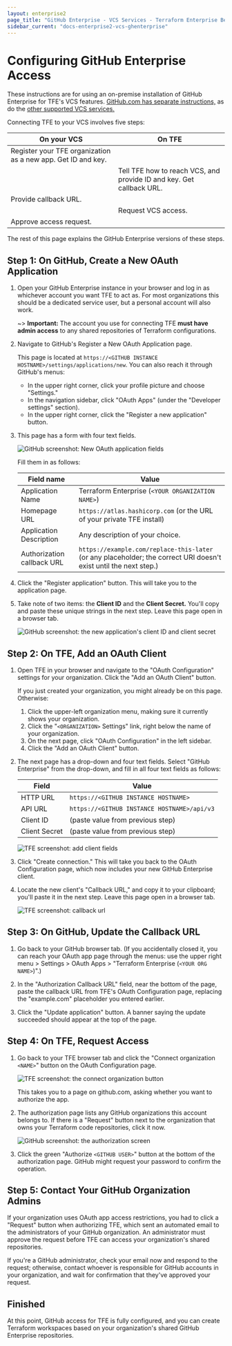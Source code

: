 ```yaml
---
layout: enterprise2
page_title: "GitHub Enterprise - VCS Services - Terraform Enterprise Beta"
sidebar_current: "docs-enterprise2-vcs-ghenterprise"
---
```


# Configuring GitHub Enterprise Access

These instructions are for using an on-premise installation of GitHub Enterprise for TFE's VCS features. [GitHub.com has separate instructions,](./github-enterprise.html) as do the [other supported VCS services.](./index.html)

Connecting TFE to your VCS involves five steps:

On your VCS | On TFE
--|--
Register your TFE organization as a new app. Get ID and key. | &nbsp;
&nbsp; | Tell TFE how to reach VCS, and provide ID and key. Get callback URL.
Provide callback URL. | &nbsp;
&nbsp; | Request VCS access.
Approve access request. | &nbsp;

The rest of this page explains the GitHub Enterprise versions of these steps.

## Step 1: On GitHub, Create a New OAuth Application

1. Open your GitHub Enterprise instance in your browser and log in as whichever account you want TFE to act as. For most organizations this should be a dedicated service user, but a personal account will also work.

    ~> **Important:** The account you use for connecting TFE **must have admin access** to any shared repositories of Terraform configurations.

2. Navigate to GitHub's Register a New OAuth Application page.

    This page is located at `https://<GITHUB INSTANCE HOSTNAME>/settings/applications/new`. You can also reach it through GitHub's menus:
    - In the upper right corner, click your profile picture and choose "Settings."
    - In the navigation sidebar, click "OAuth Apps" (under the "Developer settings" section).
    - In the upper right corner, click the "Register a new application" button.

3. This page has a form with four text fields.

    ![GitHub screenshot: New OAuth application fields](./images/gh-fields-empty.png)

    Fill them in as follows:

    Field name                 | Value
    ---------------------------|--------------------------------------------------
    Application Name           | Terraform Enterprise (`<YOUR ORGANIZATION NAME>`)
    Homepage URL               | `https://atlas.hashicorp.com` (or the URL of your private TFE install)
    Application Description    | Any description of your choice.
    Authorization callback URL | `https://example.com/replace-this-later` (or any placeholder; the correct URI doesn't exist until the next step.)

4. Click the "Register application" button. This will take you to the application page.

5. Take note of two items: the **Client ID** and the **Client Secret.** You'll copy and paste these unique strings in the next step. Leave this page open in a browser tab.

    ![GitHub screenshot: the new application's client ID and client secret](./images/gh-secrets.png)

## Step 2: On TFE, Add an OAuth Client

1. Open TFE in your browser and navigate to the "OAuth Configuration" settings for your organization. Click the "Add an OAuth Client" button.

    If you just created your organization, you might already be on this page. Otherwise:

    1. Click the upper-left organization menu, making sure it currently shows your organization.
    1. Click the "`<ORGANIZATION>` Settings" link, right below the name of your organization.
    1. On the next page, click "OAuth Configuration" in the left sidebar.
    1. Click the "Add an OAuth Client" button.

2. The next page has a drop-down and four text fields. Select "GitHub Enterprise" from the drop-down, and fill in all four text fields as follows:

    Field         | Value
    --------------|--------------------------------------------
    HTTP URL      | `https://<GITHUB INSTANCE HOSTNAME>`
    API URL       | `https://<GITHUB INSTANCE HOSTNAME>/api/v3`
    Client ID     | (paste value from previous step)
    Client Secret | (paste value from previous step)

    ![TFE screenshot: add client fields](./images/ghe-tfe-add-client-fields.png)

3. Click "Create connection." This will take you back to the OAuth Configuration page, which now includes your new GitHub Enterprise client.

4. Locate the new client's "Callback URL," and copy it to your clipboard; you'll paste it in the next step. Leave this page open in a browser tab.

    ![TFE screenshot: callback url](./images/gh-tfe-callback-url.png)

## Step 3: On GitHub, Update the Callback URL

1. Go back to your GitHub browser tab. (If you accidentally closed it, you can reach your OAuth app page through the menus: use the upper right menu > Settings > OAuth Apps > "Terraform Enterprise (`<YOUR ORG NAME>`)".)

2. In the "Authorization Callback URL" field, near the bottom of the page, paste the callback URL from TFE's OAuth Configuration page, replacing the "example.com" placeholder you entered earlier.

3. Click the "Update application" button. A banner saying the update succeeded should appear at the top of the page.

## Step 4: On TFE, Request Access

1. Go back to your TFE browser tab and click the "Connect organization `<NAME>`" button on the OAuth Configuration page.

    ![TFE screenshot: the connect organization button](./images/tfe-connect-orgname.png)

    This takes you to a page on github.com, asking whether you want to authorize the app.

2. The authorization page lists any GitHub organizations this account belongs to. If there is a "Request" button next to the organization that owns your Terraform code repositories, click it now.

    ![GitHub screenshot: the authorization screen](./images/gh-authorize.png)

3. Click the green "Authorize `<GITHUB USER>`" button at the bottom of the authorization page. GitHub might request your password to confirm the operation.

## Step 5: Contact Your GitHub Organization Admins

If your organization uses OAuth app access restrictions, you had to click a "Request" button when authorizing TFE, which sent an automated email to the administrators of your GitHub organization. An administrator must approve the request before TFE can access your organization's shared repositories.

If you're a GitHub administrator, check your email now and respond to the request; otherwise, contact whoever is responsible for GitHub accounts in your organization, and wait for confirmation that they've approved your request.

## Finished

At this point, GitHub access for TFE is fully configured, and you can create Terraform workspaces based on your organization's shared GitHub Enterprise repositories.
